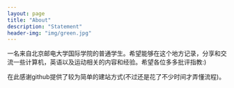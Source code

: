 ```yaml
---
layout: page
title: "About"
description: "Statement" 
header-img: "img/green.jpg"
---
```


一名来自北京邮电大学国际学院的普通学生。希望能够在这个地方记录，分享和交流一些计算机，英语以及运动相关的内容和经验。希望各位多多批评指教:)

在此感谢github提供了较为简单的建站方式(不过还是花了不少时间才弄懂流程)。





